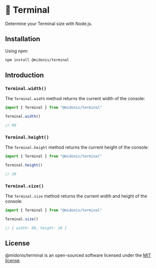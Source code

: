 # 👾 Terminal

Determine your Terminal size with Node.js.

## Installation

Using npm:
```sh
npm install @midonis/terminal
```

## Introduction

### `Terminal.width()`

The `Terminal.width` method returns the current width of the console:

```ts
import { Terminal } from "@midonis/terminal"

Terminal.width()

// 80
```

### `Terminal.height()`

The `Terminal.height` method returns the current height of the console:

```ts
import { Terminal } from "@midonis/terminal"

Terminal.height()

// 20
```

### `Terminal.size()`

The `Terminal.size` method returns the current width and height of the console:

```ts
import { Terminal } from "@midonis/terminal"

Terminal.size()

// { width: 80, height: 20 }
```

## License

@midonis/terminal is an open-sourced software licensed under the [MIT license](LICENSE.md).
